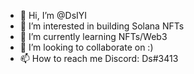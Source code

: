 - 👋 Hi, I’m @DsIYI
- 👀 I’m interested in  building Solana NFTs
- 🌱 I’m currently learning NFTs/Web3
- 💞️ I’m looking to collaborate on :)
- 📫 How to reach me Discord: Ds#3413

<!---
DsIYI/DsIYI is a ✨ special ✨ repository because its `README.md` (this file) appears on your GitHub profile.
You can click the Preview link to take a look at your changes.
--->
